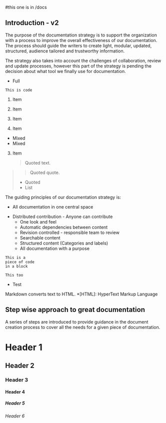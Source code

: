 #this one is in /docs
## Introduction - v2

The purpose of the documentation strategy is to support the organization with a process to improve the overall effectiveness of our documentation. The process should guide the writers to create light, modular, updated, structured, audience tailored and trustworthy information. 

The strategy also takes into account the challenges of collaboration, review and update processes, however this part of the strategy is pending the decision about what tool we finally use for documentation.

- Full 
	
`This is code`

1. Item
2. Item

1. Item
2. Item
 * Mixed
 * Mixed
3. Item

   > Quoted text.
> > Quoted quote.
> * Quoted
> * List

The guiding principles of our documentation strategy is:
* All documentation in one central space
- Distributed contribution - Anyone can contribute
  *  One look and feel
  *  Automatic dependencies between content
  *  Revision controlled - responsible team to review
  *  Searchable content
  *  Structured content (Categories and labels)
  *  All documentation with a purpose
 
~~~~
This is a
piece of code
in a block
~~~~
```
This too
```
* Test

Markdown converts text to HTML.
*[HTML]: HyperText Markup Language


## Step wise approach to great documentation

A series of steps are introduced to provide guidance in the document creation process to cover all the needs for a given piece of documentation.


# Header 1
## Header 2
### Header 3
#### Header 4 ####
##### Header 5 #####
###### Header 6 ######
